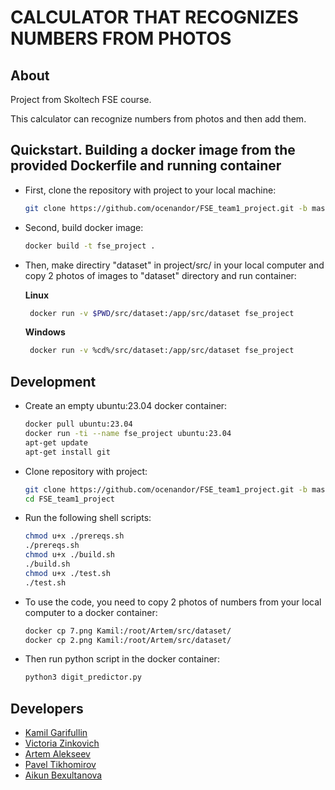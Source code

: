 # CALCULATOR THAT RECOGNIZES NUMBERS FROM PHOTOS 

## About
Project from Skoltech FSE course.

This calculator can recognize numbers from photos and then add them.


## Quickstart. Building a docker image from the provided Dockerfile and running container
- First, clone the repository with project to your local machine:
   ```bash
   git clone https://github.com/ocenandor/FSE_team1_project.git -b master
   ```
- Second, build docker image:
   ```bash
   docker build -t fse_project .
   ```
- Then, make directiry "dataset" in project/src/ in your local computer and copy 2 photos of images to "dataset" directory and run container:
  
  **Linux**
  ```bash
   docker run -v $PWD/src/dataset:/app/src/dataset fse_project
   ```
  **Windows**
  ```bash
   docker run -v %cd%/src/dataset:/app/src/dataset fse_project
   ```

## Development
- Create an empty ubuntu:23.04 docker container:
   ```bash
   docker pull ubuntu:23.04
   docker run -ti --name fse_project ubuntu:23.04
   apt-get update
   apt-get install git
   ```
- Clone repository with project:
   ```bash
   git clone https://github.com/ocenandor/FSE_team1_project.git -b master
   cd FSE_team1_project
   ```   
- Run the following shell scripts:
   ```bash
   chmod u+x ./prereqs.sh
   ./prereqs.sh
   chmod u+x ./build.sh
   ./build.sh
   chmod u+x ./test.sh
   ./test.sh   
   ```
- To use the code, you need to copy 2 photos of numbers from your local computer to a docker container:
   ```bash
   docker cp 7.png Kamil:/root/Artem/src/dataset/
   docker cp 2.png Kamil:/root/Artem/src/dataset/
   ```
- Then run python script in the docker container:
   ```bash
   python3 digit_predictor.py
   ```



## Developers
- [Kamil Garifullin](https://github.com/kzGarifullin)
- [Victoria Zinkovich](https://github.com/victoriazinkovich)
- [Artem Alekseev](https://github.com/a007mg)
- [Pavel Tikhomirov](https://github.com/ocenandor)
- [Aikun Bexultanova](https://github.com/fokrey)

